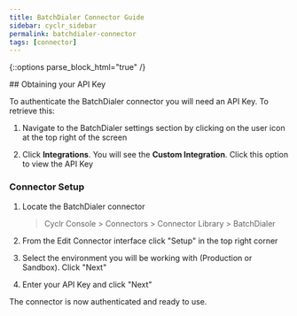 ```yaml
---
title: BatchDialer Connector Guide
sidebar: cyclr_sidebar
permalink: batchdialer-connector
tags: [connector]
---
```

{::options parse_block_html="true" /}
<section class="card py-5 my-5">
## Obtaining your API Key

To authenticate the BatchDialer connector you will need an API Key. To retrieve this:

1. Navigate to the BatchDialer settings section by clicking on the user icon at the top right of the screen

2. Click **Integrations**. You will see the **Custom Integration**. Click this option to view the API Key

### Connector Setup

1. Locate the BatchDialer connector

   > Cyclr Console > Connectors > Connector Library > BatchDialer

2. From the Edit Connector interface click "Setup" in the top right corner

3. Select the environment you will be working with (Production or Sandbox). Click "Next"

4. Enter your API Key and click "Next"

The connector is now authenticated and ready to use.

</section>
